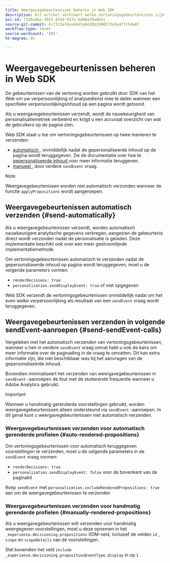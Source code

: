 ```yaml
---
title: Weergavegebeurtenissen beheren in Web SDK
description: Dit artikel verklaart welke vertoningsgebeurtenissen zijn en hoe u hen in Web SDK kunt gebruiken.
exl-id: 7150ad6e-7693-4f4d-917e-8d08a39a0b41
source-git-commit: 4c7313afdce6645ab638b2998573e5a4f7c5de8f
workflow-type: tm+mt
source-wordcount: '351'
ht-degree: 0%

---
```


# Weergavegebeurtenissen beheren in Web SDK

De gebeurtenissen van de vertoning worden gebruikt door SDK van het Web om uw verpersoonlijking of analysedienst mee te delen wanneer een specifieke verpersoonlijkingsinhoud op een pagina wordt getoond.

Als u weergavegebeurtenissen verzendt, wordt de nauwkeurigheid van personalisatiemetriek verbeterd en krijgt u een accuraat overzicht van wat de gebruikers op de pagina zien.

Web SDK staat u toe om vertoningsgebeurtenissen op twee manieren te verzenden:

* [ automatisch ](#send-automatically), onmiddellijk nadat de gepersonaliseerde inhoud op de pagina wordt teruggegeven. Zie de documentatie over hoe te [ gepersonaliseerde inhoud ](rendering-personalization-content.md) voor meer informatie teruggeven.
* [ manueel ](#send-sendEvent-calls), door verdere `sendEvent` vraag.

>[!NOTE]
>
>Weergavegebeurtenissen worden niet automatisch verzonden wanneer de functie `applyPropositions` wordt aangeroepen.

## Weergavegebeurtenissen automatisch verzenden {#send-automatically}

Als u weergavegebeurtenissen verzendt, worden automatisch nauwkeurigere analytische gegevens verkregen, aangezien de gebeurtenis direct wordt verzonden nadat de personalisatie is geladen. Deze implementatie beschikt ook over een meer gestroomlijnde implementatiemethode.

Om vertoningsgebeurtenissen automatisch te verzenden nadat de gepersonaliseerde inhoud op pagina wordt teruggegeven, moet u de volgende parameters vormen:

* `renderDecisions: true`
* `personalization.sendDisplayEvent: true` of niet opgegeven

Web SDK verzendt de vertoningsgebeurtenissen onmiddellijk nadat om het even welke verpersoonlijking als resultaat van een `sendEvent` vraag wordt teruggegeven.

## Weergavegebeurtenissen verzenden in volgende sendEvent-aanroepen {#send-sendEvent-calls}

Vergeleken met [ ](#send-automatically) het automatisch verzenden van vertoningsgebeurtenissen, wanneer u hen in verdere `sendEvent` vraag omvat hebt u ook de kans om meer informatie over de paginading in de vraag te omvatten. Dit kan extra informatie zijn, die niet beschikbaar was bij het aanvragen van de gepersonaliseerde inhoud.

Bovendien minimaliseert het verzenden van weergavegebeurtenissen in `sendEvent` -aanroepen de fout met de stuiterende frequentie wanneer u Adobe Analytics gebruikt.

>[!IMPORTANT]
>
>Wanneer u handmatig gerenderde voorstellingen gebruikt, worden weergavegebeurtenissen alleen ondersteund via `sendEvent` -aanroepen. In dit geval kunt u weergavegebeurtenissen niet automatisch verzenden.

### Weergavegebeurtenissen verzenden voor automatisch gerenderde profielen {#auto-rendered-propositions}

Om vertoningsgebeurtenissen voor automatisch teruggegeven voorstellingen te verzenden, moet u de volgende parameters in de `sendEvent` vraag vormen:

* `renderDecisions: true`
* `personalization.sendDisplayEvent: false` voor de bovenkant van de paginakit

Roep `sendEvent` met `personalization.includeRenderedPropositions: true` aan om de weergavegebeurtenissen te verzenden

### Weergavegebeurtenissen verzenden voor handmatig gerenderde profielen {#manually-rendered-propositions}

Als u weergavegebeurtenissen wilt verzenden voor handmatig weergegeven voorstellingen, moet u deze opnemen in het `_experience.decisioning.propositions` XDM-veld, inclusief de velden `id` , `scope` en `scopeDetails` van de voorstellingen.

Stel bovendien het veld `include _experience.decisioning.propositionEventType.display` in op `1` .
